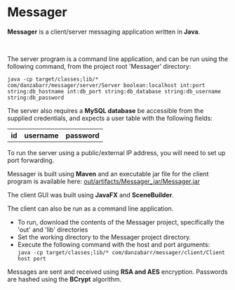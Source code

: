 # Messager
 
<b>Messager</b> is a client/server messaging application written in <b>Java</b>.

</br>

The server program is a command line application, and can be run using the following command, from the project root 'Messager' directory:

<code>java -cp target/classes;lib/* com/danzabarr/messager/server/Server boolean:localhost int:port string:db_hostname int:db_port string:db_database string:db_username string:db_password</code>

The server also requires a <b>MySQL database</b> be accessible from the supplied credentials, and expects a user table with the following fields:

<table>
  <tr>
    <th>id</th>
    <th>username</th>
    <th>password</th>
  </tr>
</table>

To run the server using a public/external IP address, you will need to set up port forwarding.


Messager is built using <b>Maven</b> and an executable jar file for the client program is available here: <a href="https://github.com/danzabarr/Messager/tree/main/out/artifacts/Messager_jar">out/artifacts/Messager_jar/Messager.jar</a>

The client GUI was built using <b>JavaFX</b> and <b>SceneBuilder</b>.

The client can also be run as a command line application. 
<ul>
<li>To run, download the contents of the Messager project, specifically the 'out' and 'lib' directories</li>
<li>Set the working directory to the Messager project directory.</li>
<li>Execute the following command with the host and port arguments:</br>
<code>java -cp target/classes;lib/* com/danzabarr/messager/client/Client host port</code></li>
</ul>


Messages are sent and received using <b>RSA and AES</b> encryption. Passwords are hashed using the <b>BCrypt</b> algorithm.
